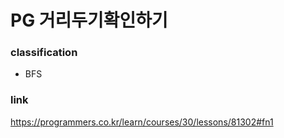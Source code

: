 # PG 거리두기확인하기

### classification
* BFS

### link
https://programmers.co.kr/learn/courses/30/lessons/81302#fn1